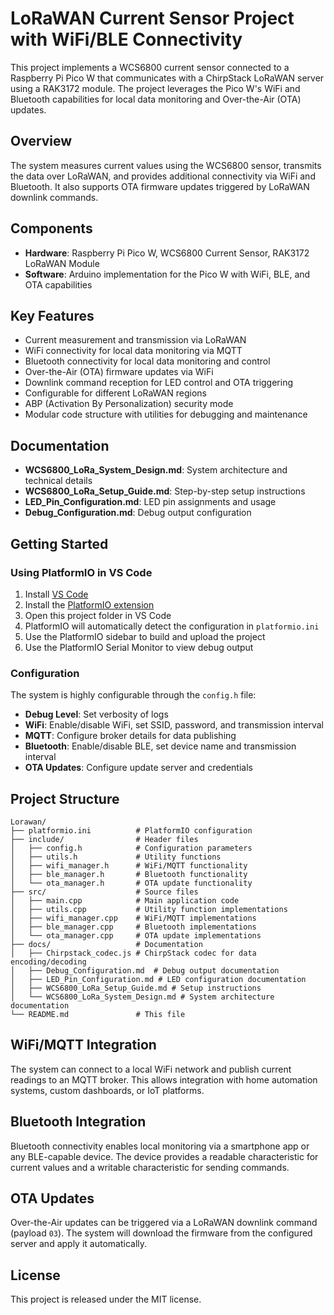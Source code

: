 # LoRaWAN Current Sensor Project with WiFi/BLE Connectivity

This project implements a WCS6800 current sensor connected to a Raspberry Pi Pico W that communicates with a ChirpStack LoRaWAN server using a RAK3172 module. The project leverages the Pico W's WiFi and Bluetooth capabilities for local data monitoring and Over-the-Air (OTA) updates.

## Overview

The system measures current values using the WCS6800 sensor, transmits the data over LoRaWAN, and provides additional connectivity via WiFi and Bluetooth. It also supports OTA firmware updates triggered by LoRaWAN downlink commands.

## Components

- **Hardware**: Raspberry Pi Pico W, WCS6800 Current Sensor, RAK3172 LoRaWAN Module
- **Software**: Arduino implementation for the Pico W with WiFi, BLE, and OTA capabilities

## Key Features

- Current measurement and transmission via LoRaWAN
- WiFi connectivity for local data monitoring via MQTT
- Bluetooth connectivity for local data monitoring and control
- Over-the-Air (OTA) firmware updates via WiFi
- Downlink command reception for LED control and OTA triggering
- Configurable for different LoRaWAN regions
- ABP (Activation By Personalization) security mode
- Modular code structure with utilities for debugging and maintenance

## Documentation

- **WCS6800_LoRa_System_Design.md**: System architecture and technical details
- **WCS6800_LoRa_Setup_Guide.md**: Step-by-step setup instructions
- **LED_Pin_Configuration.md**: LED pin assignments and usage
- **Debug_Configuration.md**: Debug output configuration

## Getting Started

### Using PlatformIO in VS Code

1. Install [VS Code](https://code.visualstudio.com/)
2. Install the [PlatformIO extension](https://marketplace.visualstudio.com/items?itemName=platformio.platformio-ide)
3. Open this project folder in VS Code
4. PlatformIO will automatically detect the configuration in `platformio.ini`
5. Use the PlatformIO sidebar to build and upload the project
6. Use the PlatformIO Serial Monitor to view debug output

### Configuration

The system is highly configurable through the `config.h` file:

- **Debug Level**: Set verbosity of logs
- **WiFi**: Enable/disable WiFi, set SSID, password, and transmission interval
- **MQTT**: Configure broker details for data publishing
- **Bluetooth**: Enable/disable BLE, set device name and transmission interval
- **OTA Updates**: Configure update server and credentials

## Project Structure

```
Lorawan/
├── platformio.ini          # PlatformIO configuration
├── include/                # Header files
│   ├── config.h            # Configuration parameters
│   ├── utils.h             # Utility functions
│   ├── wifi_manager.h      # WiFi/MQTT functionality
│   ├── ble_manager.h       # Bluetooth functionality
│   └── ota_manager.h       # OTA update functionality
├── src/                    # Source files
│   ├── main.cpp            # Main application code
│   ├── utils.cpp           # Utility function implementations
│   ├── wifi_manager.cpp    # WiFi/MQTT implementations
│   ├── ble_manager.cpp     # Bluetooth implementations
│   └── ota_manager.cpp     # OTA update implementations
├── docs/                   # Documentation
│   ├── Chirpstack_codec.js # ChirpStack codec for data encoding/decoding
│   ├── Debug_Configuration.md  # Debug output documentation
│   ├── LED_Pin_Configuration.md # LED configuration documentation
│   ├── WCS6800_LoRa_Setup_Guide.md # Setup instructions
│   └── WCS6800_LoRa_System_Design.md # System architecture documentation
└── README.md               # This file
```

## WiFi/MQTT Integration

The system can connect to a local WiFi network and publish current readings to an MQTT broker. This allows integration with home automation systems, custom dashboards, or IoT platforms.

## Bluetooth Integration

Bluetooth connectivity enables local monitoring via a smartphone app or any BLE-capable device. The device provides a readable characteristic for current values and a writable characteristic for sending commands.

## OTA Updates

Over-the-Air updates can be triggered via a LoRaWAN downlink command (payload `03`). The system will download the firmware from the configured server and apply it automatically.

## License

This project is released under the MIT license.
